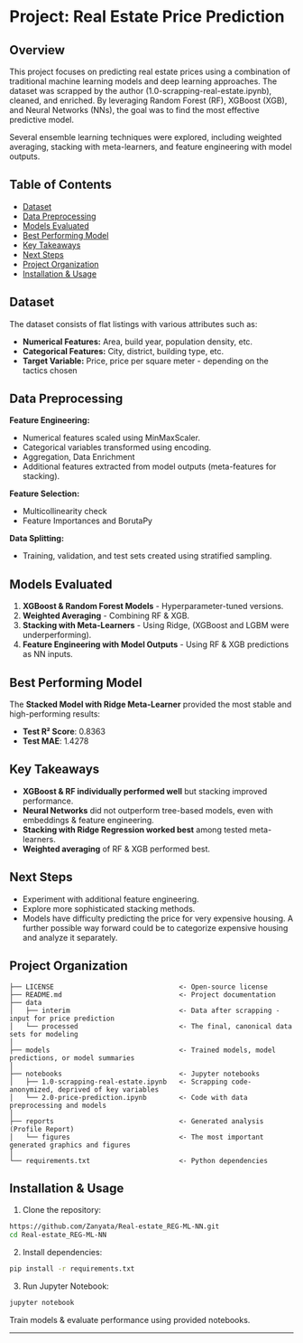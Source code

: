 
#  Project: Real Estate Price Prediction

## Overview
This project focuses on predicting real estate prices using a combination of traditional machine learning models and deep learning approaches. 
The dataset was scrapped by the author (1.0-scrapping-real-estate.ipynb), cleaned, and enriched.
By leveraging Random Forest (RF), XGBoost (XGB), and Neural Networks (NNs), the goal was to find the most effective predictive model.

Several ensemble learning techniques were explored, including weighted averaging, stacking with meta-learners, and feature engineering with model outputs.

## Table of Contents
- [Dataset](#dataset)
- [Data Preprocessing](#Data-Preprocessing)
- [Models Evaluated](#Models-Evaluated)
- [Best Performing Model](#Best-Performing-Model)
- [Key Takeaways](#Key-Takeaways)
- [Next Steps](#Next-Steps)
- [Project Organization](#Project-Organization)
- [Installation & Usage](#Installation-&-Usage)


## Dataset
The dataset consists of flat listings with various attributes such as:
* **Numerical Features:** Area, build year, population density, etc.
* **Categorical Features:** City, district, building type, etc.
* **Target Variable:** Price, price per square meter - depending on the tactics chosen


## Data Preprocessing
**Feature Engineering:**
- Numerical features scaled using MinMaxScaler.
- Categorical variables transformed using encoding.
- Aggregation, Data Enrichment
- Additional features extracted from model outputs (meta-features for stacking).

**Feature Selection:**
- Multicollinearity check
- Feature Importances and BorutaPy

**Data Splitting:**
- Training, validation, and test sets created using stratified sampling.

## Models Evaluated
1. **XGBoost & Random Forest Models** - Hyperparameter-tuned versions.
2. **Weighted Averaging** - Combining RF & XGB.
3. **Stacking with Meta-Learners** - Using Ridge, (XGBoost and LGBM were underperforming).
4. **Feature Engineering with Model Outputs** - Using RF & XGB predictions as NN inputs.

## Best Performing Model
The **Stacked Model with Ridge Meta-Learner** provided the most stable and high-performing results:
- **Test R² Score**: 0.8363
- **Test MAE**: 1.4278

## Key Takeaways
- **XGBoost & RF individually performed well** but stacking improved performance.
- **Neural Networks** did not outperform tree-based models, even with embeddings & feature engineering.
- **Stacking with Ridge Regression worked best** among tested meta-learners.
- **Weighted averaging** of RF & XGB performed best.


## Next Steps
- Experiment with additional feature engineering.
- Explore more sophisticated stacking methods.
- Models have difficulty predicting the price for very expensive housing. A further possible way forward could be to categorize expensive housing and analyze it separately.


## Project Organization

```
├── LICENSE                               <- Open-source license
├── README.md                             <- Project documentation
├── data
│   ├── interim                           <- Data after scrapping - input for price prediction
│   └── processed                         <- The final, canonical data sets for modeling
│
├── models                                <- Trained models, model predictions, or model summaries
│
├── notebooks                             <- Jupyter notebooks
│   ├── 1.0-scrapping-real-estate.ipynb   <- Scrapping code-anonymized, deprived of key variables
│   └── 2.0-price-prediction.ipynb        <- Code with data preprocessing and models
│
├── reports                               <- Generated analysis (Profile Report)
│   └── figures                           <- The most important generated graphics and figures
│
└── requirements.txt                      <- Python dependencies
```
## Installation & Usage
1. Clone the repository:
```bash
https://github.com/Zanyata/Real-estate_REG-ML-NN.git
cd Real-estate_REG-ML-NN
```
2. Install dependencies:
```bash
pip install -r requirements.txt
```
3. Run Jupyter Notebook:
```bash
jupyter notebook
```
Train models & evaluate performance using provided notebooks.


--------